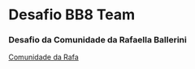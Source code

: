 # Desafio BB8 Team 

### Desafio da Comunidade da Rafaella Ballerini

[Comunidade da Rafa](https://discord.com/invite/wagxzStdcR)


